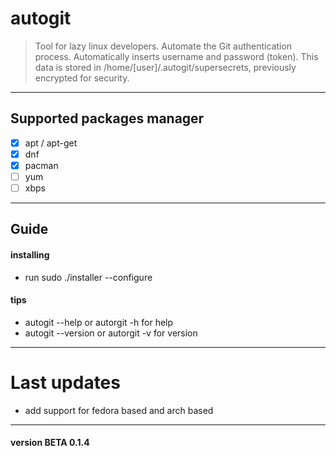 # autogit

>Tool for lazy linux developers.
Automate the Git authentication process.
Automatically inserts username and password (token).
This data is stored in /home/[user]/.autogit/supersecrets, previously encrypted for security.
---

## Supported packages manager 
- [x] apt / apt-get
- [x] dnf
- [x] pacman
- [ ] yum
- [ ] xbps

---

## Guide

#### installing
- run sudo ./installer --configure

#### tips
- autogit --help or autorgit -h for help
- autogit --version or autorgit -v for version

---

# Last updates
- add support for fedora based and arch based

---

#### version BETA 0.1.4

